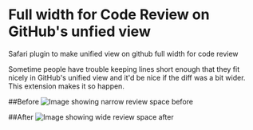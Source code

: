 # Full width for Code Review on GitHub's unfied view
Safari plugin to make unified view on github full width for code review

Sometime people have trouble keeping lines short enough that they fit nicely in GitHub's unified view
and it'd be nice if the diff was a bit wider. This extension makes it so happen.

##Before
![Image showing narrow review space before](https://github.com/mgingras/full-width-gh-cr/blob/master/img/Screenshot%202016-08-20%2012.44.16.png?raw=true)

##After
![Image showing wide review space after](https://github.com/mgingras/full-width-gh-cr/blob/master/img/Screenshot%202016-08-20%2012.44.39.png?raw=true)
